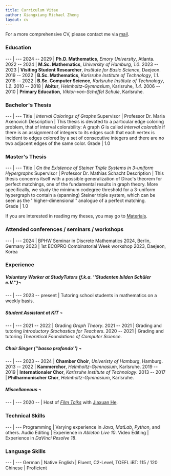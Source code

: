 ```yaml
---
title: Curriculum Vitae
author: Xiangxiang Michael Zheng
layout: cv
---
```


For a more comprehensive CV, please contact me via <a href="mailto:xiangxiang.zheng@studium.uni-hamburg.de">mail</a>.

<h3>Education</h3>

--- | --- 
2024 -- 2029 | **Ph.D. Mathematics**, *Emory University*, Atlanta.  
2022 -- 2024 | **M.Sc. Mathematics**, *University of Hamburg*, *1.0*.
2023 -- 2023 | **Visiting Student Researcher**, *Institute for Basic Science*, Daejeon. 
2019 -- 2022 | **B.Sc. Mathematics**, *Karlsruhe Institute of Technology*, *1.1*.
2018 -- 2022 | **B.Sc. Computer Science**, *Karlsruhe Institute of Technology*, *1.2*.
2010 -- 2018 | **Abitur**, *Helmholtz-Gymnasium*, Karlsruhe, *1.4*.
2006 -- 2010 | **Primary Education**, *Viktor-von-Scheffel Schule*, Karlsruhe.

<h3>Bachelor's Thesis</h3>

--- | --- 
Title | *Interval Colorings of Graphs*
Supervisor | Professor Dr. Maria Axenovich 
Description | This thesis is devoted to a particular edge coloring problem, that of interval colorability: A graph $G$ is called *interval colorable* if there is an assignment of integers to its edges such that each vertex is incident to edges colored by a set of consecutive integers and there are no two adjacent edges of the same color.
Grade | 1.0

<h3>Master's Thesis</h3>

--- | --- 
Title | *On the Existence of Steiner Triple Systems in 3-uniform Hypergraphs*
Supervisor | Professor Dr. Mathias Schacht
Description | This thesis concerns itself with a possible generalization of Dirac's theorem for perfect matchings, one of the fundamental results in graph theory. More specifically, we study the minimum codegree threshold for a 3-uniform hypergraph to contain a (spanning) Steiner triple system, which can be seen as the ''higher-dimensional'' analogue of a perfect matching.  
Grade | 1.0

If you are interested in reading my theses, you may go to <a href="{{ '/materials' | site.baseurl | prepend: site.url }}" title="Materials">Materials</a>. 

<h3>Attended conferences / seminars / workshops</h3>

--- | ---
2024 | BPHW Seminar in Discrete Mathematics 2024, Berlin, Germany 
2023 | 1st ECOPRO Combinatorial Week workshop 2023, Daejeon, Korea

<h3>Experience</h3>

<h5>Voluntary Worker at StudyTutors (f.k.a. ''Studenten bilden Schüler e.V.'')&#172;</h5>

--- | --- 
2023 -- present | Tutoring school students in mathematics on a weekly basis.

<h5>Student Assistant at KIT &#172;</h5>

--- | ---
2021 -- 2022 | Grading *Graph Theory*.
2021 -- 2021 | Grading and tutoring *Introductory Stochastics for Teachers*.
2020 -- 2021 | Grading and tutoring *Theoretical Foundations of Computer Science*.

<h5>Choir Singer (''basso profondo'') &#172;</h5>

--- | ---
2023 -- 2024 | **Chamber Choir**, *Univeristy of Hamburg*, Hamburg.
2013 -- 2022 | **Kammerchor**, *Helmholtz-Gymnasium*, Karlsruhe.
2019 -- 2019 | **Internationaler Chor**, *Karlsruhe Institute of Technology*. 
2013 -- 2017 | **Philharmonischer Chor**, *Helmholtz-Gymnasium*, Karlsruhe.

<h5>Miscellaneous &#172;</h5>

--- | --- 
2020 -- | Host of <a href="https://www.youtube.com/playlist?list=PLQ1ed4-nGULy5kWa8QJve9VHaWVIMOj3U">*Film Talks*</a> with <a href="https://j-he-9c9329.webflow.io/">Jiaxuan He</a>.

<h3>Technical Skills</h3>

--- | ---
Programming | Varying experience in *Java*, *MatLab*, *Python*, and others.
Audio Editing | Experience in *Ableton Live 10*. 
Video Editing | Experience in *DaVinci Resolve 18*.

<h3>Language Skills</h3>

--- | ---
German | Native
English | Fluent, C2-Level, TOEFL iBT: 115 / 120
Chinese | Proficient